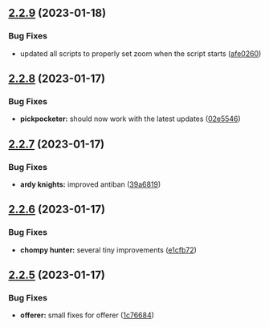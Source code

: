 ## [2.2.9](https://github.com/Torwent/wasp-free/compare/v2.2.8...v2.2.9) (2023-01-18)


### Bug Fixes

* updated all scripts to properly set zoom when the script starts ([afe0260](https://github.com/Torwent/wasp-free/commit/afe02608761056c95fa704602c3918b8188b3c34))



## [2.2.8](https://github.com/Torwent/wasp-free/compare/v2.2.7...v2.2.8) (2023-01-17)


### Bug Fixes

* **pickpocketer:** should now work with the latest updates ([02e5546](https://github.com/Torwent/wasp-free/commit/02e554621a2fa04b214e8432488efdbc57484bcb))



## [2.2.7](https://github.com/Torwent/wasp-free/compare/v2.2.6...v2.2.7) (2023-01-17)


### Bug Fixes

* **ardy knights:** improved antiban ([39a6819](https://github.com/Torwent/wasp-free/commit/39a68190cbfc7d85ee184379e3f116620728716a))



## [2.2.6](https://github.com/Torwent/wasp-free/compare/v2.2.5...v2.2.6) (2023-01-17)


### Bug Fixes

* **chompy hunter:** several tiny improvements ([e1cfb72](https://github.com/Torwent/wasp-free/commit/e1cfb72f00fdc89793eb7f864700990f94b2da73))



## [2.2.5](https://github.com/Torwent/wasp-free/compare/v2.2.4...v2.2.5) (2023-01-17)


### Bug Fixes

* **offerer:** small fixes for offerer ([1c76684](https://github.com/Torwent/wasp-free/commit/1c76684cbd861a09e5858f05adcd750afdf9da2c))




